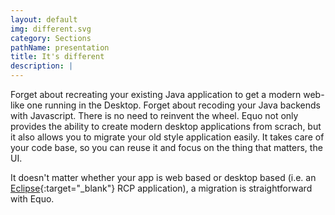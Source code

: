 ```yaml
---
layout: default
img: different.svg
category: Sections
pathName: presentation
title: It's different
description: |
---
```

  Forget about recreating your existing Java application to get a modern web-like one running in the Desktop. Forget about recoding your Java backends with Javascript. There is no need to reinvent the wheel. Equo not only provides the ability to create modern desktop applications from scrach, but it also allows you to migrate your old style application easily. It takes care of your code base, so you can reuse it and focus on the thing that matters, the UI.

  It doesn't matter whether your app is web based or desktop based (i.e. an [Eclipse](https://www.eclipse.org/downloads){:target="_blank"} RCP application), a migration is straightforward with Equo.
